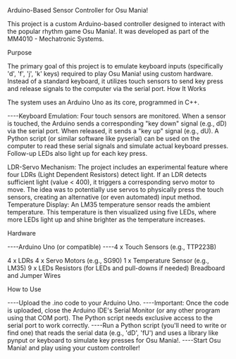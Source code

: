 Arduino-Based Sensor Controller for Osu Mania!

This project is a custom Arduino-based controller designed to interact with the popular rhythm game Osu Mania!. It was developed as part of the MM4010 - Mechatronic Systems.

Purpose

The primary goal of this project is to emulate keyboard inputs (specifically 'd', 'f', 'j', 'k' keys) required to play Osu Mania! using custom hardware. Instead of a standard keyboard, it utilizes touch sensors to send key press and release signals to the computer via the serial port.
How It Works

The system uses an Arduino Uno  as its core, programmed in C++.

----Keyboard Emulation: Four touch sensors are monitored. When a sensor is touched, the Arduino sends a corresponding "key down" signal (e.g., dD) via the serial port. When released, it sends a "key up" signal (e.g., dU). A Python script (or similar software like pyserial) can be used on the computer to read these serial signals and simulate actual keyboard presses. Follow-up LEDs also light up for each key press.

LDR-Servo Mechanism: The project includes an experimental feature where four LDRs (Light Dependent Resistors) detect light. If an LDR detects sufficient light (value < 400), it triggers a corresponding servo motor to move. The idea was to potentially use servos to physically press the touch sensors, creating an alternative (or even automated) input method.
Temperature Display: An LM35 temperature sensor reads the ambient temperature. This temperature is then visualized using five LEDs, where more LEDs light up and shine brighter as the temperature increases.

Hardware

----Arduino Uno (or compatible)
----4 x Touch Sensors (e.g., TTP223B) 

4 x LDRs
4 x Servo Motors (e.g., SG90)
1 x Temperature Sensor (e.g., LM35)
9 x LEDs
Resistors (for LEDs and pull-downs if needed)
Breadboard and Jumper Wires

How to Use

----Upload the .ino code to your Arduino Uno.
----Important: Once the code is uploaded, close the Arduino IDE's Serial Monitor (or any other program using that COM port). The Python script needs exclusive access to the serial port to work correctly.
----Run a Python script (you'll need to write or find one) that reads the serial data (e.g., 'dD', 'fU') and uses a library like pynput or keyboard to simulate key presses for Osu Mania!.
----Start Osu Mania! and play using your custom controller!
